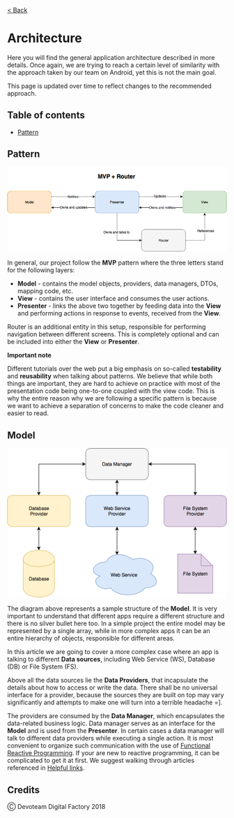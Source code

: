 [< Back](../README.md)

# Architecture

Here you will find the general application architecture described in more details. Once again, we are trying to reach a certain level of similarity with the approach taken by our team on Android, yet this is not the main goal.

This page is updated over time to reflect changes to the recommended approach.

## Table of contents

* [Pattern](#pattern)

## Pattern

![MVP pattern diagram](../Images/mvp.png)

In general, our project follow the __MVP__ pattern where the three letters stand for the following layers:

* __Model__ - contains the model objects, providers, data managers, DTOs, mapping code, etc.
* __View__ - contains the user interface and consumes the user actions.
* __Presenter__ - links the above two together by feeding data into the __View__ and performing actions in response to events, received from the __View__.

Router is an additional entity in this setup, responsible for performing navigation between different screens. This is completely optional and can be included into either the __View__ or __Presenter__.

**Important note**

Different tutorials over the web put a big emphasis on so-called __testability__ and __reusability__ when talking about patterns. We believe that while both things are important, they are hard to achieve on practice with most of the presentation code being one-to-one coupled with the view code. This is why the entire reason why we are following a specific pattern is because we want to achieve a separation of concerns to make the code cleaner and easier to read.

## Model

![Model diagram](../Images/model.png)

The diagram above represents a sample structure of the __Model__. It is very important to understand that different apps require a different structure and there is no silver bullet here too. In a simple project the entire model may be represented by a single array, while in more complex apps it can be an entire hierarchy of objects, responsible for different areas.

In this article we are going to cover a more complex case where an app is talking to different __Data sources__, including Web Service (WS), Database (DB) or File System (FS).

Above all the data sources lie the __Data Providers__, that incapsulate the details about how to access or write the data. There shall be no universal interface for a provider, because the sources they are built on top may vary significantly and attempts to make one will turn into a terrible headache =].

The providers are consumed by the __Data Manager__, which encapsulates the data-related business logic. Data manager serves as an interface for the __Model__ and is used from the __Presenter__. In certain cases a data manager will talk to different data providers while executing a single action. It is most convenient to organize such communication with the use of [Functional Reactive Programming](https://en.wikipedia.org/wiki/Functional_reactive_programming). If your are new to reactive programming, it can be complicated to get it at first. We suggest walking through articles referenced in [Helpful links](./HelpfulLinks.md).

## Credits

Ⓒ Devoteam Digital Factory 2018
